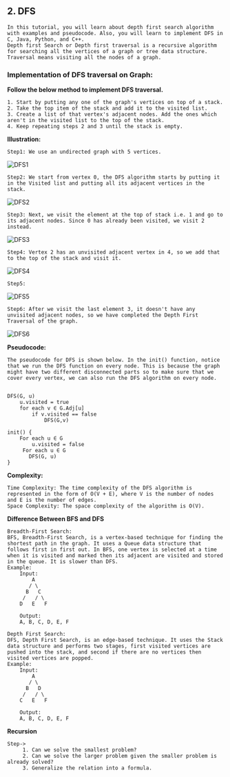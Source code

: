 ## 2. DFS
```
In this tutorial, you will learn about depth first search algorithm with examples and pseudocode. Also, you will learn to implement DFS in C, Java, Python, and C++.
Depth first Search or Depth first traversal is a recursive algorithm for searching all the vertices of a graph or tree data structure. Traversal means visiting all the nodes of a graph.
```

### Implementation of DFS traversal on Graph:

**Follow the below method to implement DFS traversal.**
```
1. Start by putting any one of the graph's vertices on top of a stack.
2. Take the top item of the stack and add it to the visited list.
3. Create a list of that vertex's adjacent nodes. Add the ones which aren't in the visited list to the top of the stack.
4. Keep repeating steps 2 and 3 until the stack is empty.
```

**Illustration:**
```
Step1: We use an undirected graph with 5 vertices.
```
![DFS1](https://user-images.githubusercontent.com/119610761/224725620-7cc365d5-10d8-43b3-90dd-46ec51948b00.jpg)


```
Step2: We start from vertex 0, the DFS algorithm starts by putting it in the Visited list and putting all its adjacent vertices in the stack.
```
![DFS2](https://user-images.githubusercontent.com/119610761/224725748-a4e29a66-af94-4f3a-a426-c917acdfda83.jpg)


```
Step3: Next, we visit the element at the top of stack i.e. 1 and go to its adjacent nodes. Since 0 has already been visited, we visit 2 instead.
```
![DFS3](https://user-images.githubusercontent.com/119610761/224725883-2bc965ba-6deb-4d72-a3f4-6f0bd480ab4e.jpg)


```
Step4: Vertex 2 has an unvisited adjacent vertex in 4, so we add that to the top of the stack and visit it.
```
![DFS4](https://user-images.githubusercontent.com/119610761/224725998-f3341978-1859-4d87-aeed-a3a4fe577f93.jpg)


```
Step5: 
```
![DFS5](https://user-images.githubusercontent.com/119610761/224726155-ba9896d8-0aa0-4fac-bd50-24439300c127.jpg)


```
Step6: After we visit the last element 3, it doesn't have any unvisited adjacent nodes, so we have completed the Depth First Traversal of the graph.
```
![DFS6](https://user-images.githubusercontent.com/119610761/224726284-6874a583-7a98-49ad-b05a-697eae3eaaab.jpg)


**Pseudocode:**
```
The pseudocode for DFS is shown below. In the init() function, notice that we run the DFS function on every node. This is because the graph might have two different disconnected parts so to make sure that we cover every vertex, we can also run the DFS algorithm on every node.


DFS(G, u)
    u.visited = true
    for each v ∈ G.Adj[u]
        if v.visited == false
            DFS(G,v)
     
init() {
    For each u ∈ G
        u.visited = false
     For each u ∈ G
       DFS(G, u)
}
```

**Complexity:**
```
Time Complexity: The time complexity of the DFS algorithm is represented in the form of O(V + E), where V is the number of nodes and E is the number of edges.
Space Complexity: The space complexity of the algorithm is O(V).
```

**Difference Between BFS and DFS**
```
Breadth-First Search:
BFS, Breadth-First Search, is a vertex-based technique for finding the shortest path in the graph. It uses a Queue data structure that follows first in first out. In BFS, one vertex is selected at a time when it is visited and marked then its adjacent are visited and stored in the queue. It is slower than DFS. 
Example:
    Input:
        A
       / \
      B   C
     /   / \
    D   E   F

    Output: 
    A, B, C, D, E, F
```



```
Depth First Search:
DFS, Depth First Search, is an edge-based technique. It uses the Stack data structure and performs two stages, first visited vertices are pushed into the stack, and second if there are no vertices then visited vertices are popped. 
Example: 
    Input:
        A
       / \
      B   D
     /   / \
    C   E   F

    Output:
    A, B, C, D, E, F
```

**Recursion**
```
Step->
     1. Can we solve the smallest problem?
     2. Can we solve the larger problem given the smaller problem is already solved?
     3. Generalize the relation into a formula.
```


